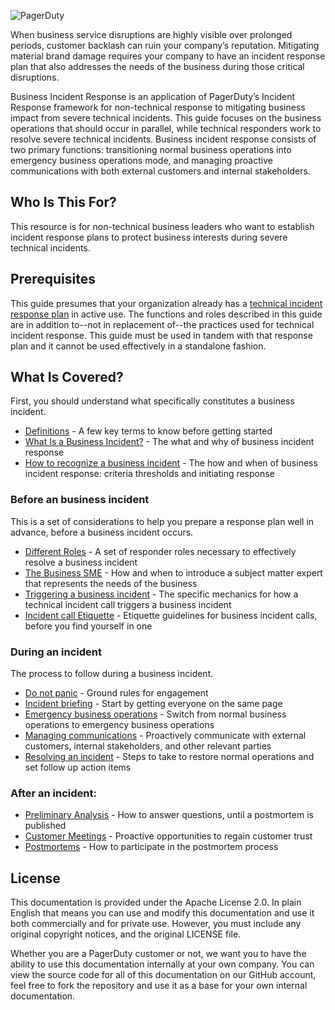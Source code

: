 ![PagerDuty](../assets/img/headers/Business_Home.png)

When business service disruptions are highly visible over prolonged periods, customer backlash can ruin your company’s reputation. Mitigating material brand damage requires your company to have an incident response plan that also addresses the needs of the business during those critical disruptions.

Business Incident Response is an application of PagerDuty’s Incident Response framework for non-technical response to mitigating business impact from severe technical incidents. This guide focuses on the business operations that should occur in parallel, while technical responders work to resolve severe technical incidents. Business incident response consists of two primary functions: transitioning normal business operations into emergency business operations mode, and managing proactive communications with both external customers and internal stakeholders.

## Who Is This For?
This resource is for non-technical business leaders who want to establish incident response plans to protect business interests during severe technical incidents.

## Prerequisites
This guide presumes that your organization already has a [technical incident response plan](https://response.pagerduty.com) in active use. The functions and roles described in this guide are in addition to--not in replacement of--the practices used for technical incident response. This guide must be used in tandem with that response plan and it cannot be used effectively in a standalone fashion.


## What Is Covered?
First, you should understand what specifically constitutes a business incident.

- [Definitions](definitions.md) - A few key terms to know before getting started
- [What Is a Business Incident?](what_is.md) - The what and why of business incident response
- [How to recognize a business incident](declaring.md) - The how and when of business incident response: criteria thresholds and initiating response

### Before an business incident
This is a set of considerations to help you prepare a response plan well in advance, before a business incident occurs.

- [Different Roles](before/roles.md) - A set of responder roles necessary to effectively resolve a business incident
- [The Business SME](before/sme.md) - How and when to introduce a subject matter expert that represents the needs of the business
- [Triggering a business incident](before/trigger.md) - The specific mechanics for how a technical incident call triggers a business incident
- [Incident call Etiquette](before/etiquette.md) - Etiquette guidelines for business incident calls, before you find yourself in one

### During an incident
The process to follow during a business incident.

- [Do not panic](during/panic.md) - Ground rules for engagement
- [Incident briefing](during/briefing.md) - Start by getting everyone on the same page
- [Emergency business operations](during/emergency_ops.md) - Switch from normal business operations to emergency business operations
- [Managing communications](during/communications.md) - Proactively communicate with external customers, internal stakeholders, and other relevant parties
- [Resolving an incident](during/resolving.md) - Steps to take to restore normal operations and set follow up action items

### After an incident:

- [Preliminary Analysis](after/analysis.md) - How to answer questions, until a postmortem is published
- [Customer Meetings](after/meetings.md) - Proactive opportunities to regain customer trust
- [Postmortems](after/postmortems.md) - How to participate in the postmortem process

## License

This documentation is provided under the Apache License 2.0. In plain English that means you can use and modify this documentation and use it both commercially and for private use. However, you must include any original copyright notices, and the original LICENSE file.

Whether you are a PagerDuty customer or not, we want you to have the ability to use this documentation internally at your own company. You can view the source code for all of this documentation on our GitHub account, feel free to fork the repository and use it as a base for your own internal documentation.
